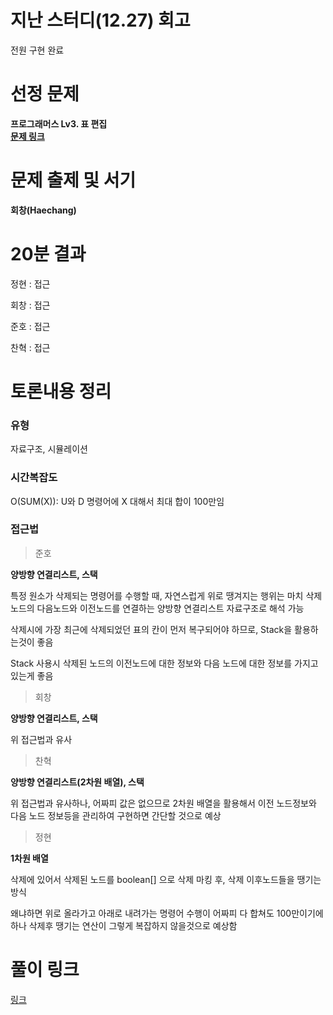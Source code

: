 # 지난 스터디(12.27) 회고

전원 구현 완료

# 선정 문제

<b> 프로그래머스 Lv3. 표 편집</b>
<br>
<b> [문제 링크](https://school.programmers.co.kr/learn/courses/30/lessons/81303?language=java) </b>

# 문제 출제 및 서기

<b> 회창(Haechang) </b>

# 20분 결과

<p> 정현 : 접근 </p>
<p> 회창 : 접근 </p>
<p> 준호 : 접근 </p>
<p> 찬혁 : 접근 </p>

# 토론내용 정리

### 유형

<P> 자료구조, 시뮬레이션 </P>

### 시간복잡도

<p> O(SUM(X)): U와 D 명령어에 X 대해서 최대 합이 100만임</p>

### 접근법

> 준호

<b> 양방향 연결리스트, 스택 </b>

<p> 특정 원소가 삭제되는 명령어를 수행할 때, 자연스럽게 위로 땡겨지는 행위는 마치 삭제 노드의 다음노드와 이전노드를 연결하는 양방향 연결리스트 자료구조로 해석 가능 </p>
<p> 삭제시에 가장 최근에 삭제되었던 표의 칸이 먼저 복구되어야 하므로, Stack을 활용하는것이 좋음 </p>
<p> Stack 사용시 삭제된 노드의 이전노드에 대한 정보와 다음 노드에 대한 정보를 가지고 있는게 좋음 </p>

> 회창

<b> 양방향 연결리스트, 스택 </b>

<p> 위 접근법과 유사 </p>

> 찬혁

<b> 양방향 연결리스트(2차원 배열), 스택 </b>

<p> 위 접근법과 유사하나, 어짜피 값은 없으므로 2차원 배열을 활용해서 이전 노드정보와 다음 노드 정보등을 관리하여 구현하면 간단할 것으로 예상 </p>

> 정현

<b>1차원 배열</b>

<p> 삭제에 있어서 삭제된 노드를 boolean[] 으로 삭제 마킹 후, 삭제 이후노드들을 땡기는 방식 </p>
<p> 왜냐하면 위로 올라가고 아래로 내려가는 명령어 수행이 어짜피 다 합쳐도 100만이기에 하나 삭제후 땡기는 연산이 그렇게 복잡하지 않을것으로 예상함</p>

# 풀이 링크

<a href="https://github.com/The-Four-Error-Pickers/Algorithm-Study/tree/main/Private%20Solve/프로그래머스/81303.%20%ED%91%9C%20%ED%8E%B8%EC%A7%91">링크</a>

